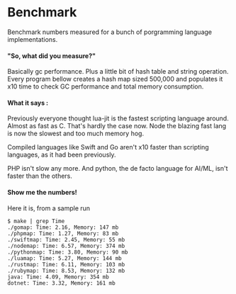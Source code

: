 # Benchmark

Benchmark numbers measured for a bunch of porgramming language implementations.

#### "So, what did you measure?"

Basically gc performance. Plus a little bit of hash table and string operation.
Every program bellow creates a hash map sized 500,000 and populates it x10 time to check GC performance and total memory consumption.

#### What it says :

Previously everyone thought lua-jit is the fastest scripting language around. Almost as fast as C. That's hardly the case now. Node the blazing fast lang is now the slowest and too much memory hog.

Compiled languages like Swift and Go aren't x10 faster than scripting languages, as it had been previously.

PHP isn't slow any more. And python, the de facto language for AI/ML, isn't faster than the others.

#### Show me the numbers!

Here it is, from a sample run

```
$ make | grep Time
./gomap: Time: 2.16, Memory: 147 mb
./phpmap: Time: 1.27, Memory: 83 mb
./swiftmap: Time: 2.45, Memory: 55 mb
./nodemap: Time: 6.57, Memory: 374 mb
./pythonmap: Time: 3.80, Memory: 90 mb
./luamap: Time: 5.27, Memory: 144 mb
./rustmap: Time: 6.11, Memory: 103 mb
./rubymap: Time: 8.53, Memory: 132 mb
java: Time: 4.09, Memory: 354 mb
dotnet: Time: 3.32, Memory: 161 mb
```

